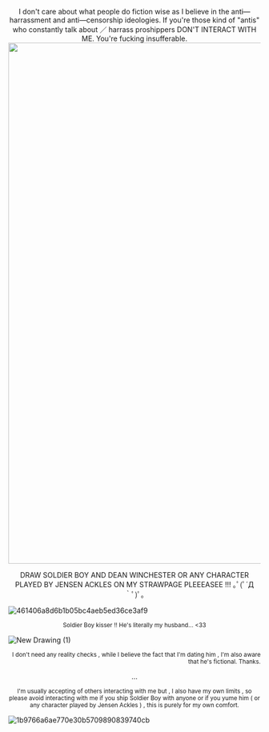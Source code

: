 
<p align="center"> I don't care about what people do fiction wise as I believe in the anti—harrassment and anti—censorship ideologies. If you're those kind of "antis" who constantly talk about ／ harrass proshippers DON'T INTERACT WITH ME. You're fucking insufferable.   


            
<img width="2304" height="1042" alt="Untitled96_20250714201733" src="https://github.com/user-attachments/assets/4e50976c-abbd-4f08-a8b6-e3176dcbecc3" />


<p align="center"> DRAW SOLDIER BOY AND DEAN WINCHESTER OR ANY CHARACTER PLAYED BY JENSEN ACKLES ON MY STRAWPAGE PLEEEASEE !!! ｡ﾟ(ﾟ´Д｀ﾟ)ﾟ｡

![461406a8d6b1b05bc4aeb5ed36ce3af9](https://github.com/user-attachments/assets/8a007c2c-d33d-42eb-8b92-655a232183e4)

  
<p align="center"><sub>Soldier Boy kisser !! He's literally my husband... <33

![New Drawing (1)](https://github.com/user-attachments/assets/a572a922-6935-4746-b332-6602a188806c)
<p align="right"> <sub> I don't need any reality checks , while I believe the fact that I'm dating him , I'm also aware that he's fictional. Thanks.

<p align="center"> ...

<p align="center"> <sub> I'm usually accepting of others interacting with me but , I also have my own limits , so please avoid interacting with me if you ship Soldier Boy with anyone or if you yume him ( or any character played by Jensen Ackles ) , this is purely for my own comfort.


![1b9766a6ae770e30b5709890839740cb](https://github.com/user-attachments/assets/5257de9d-5752-49cb-95f4-a08cbf60b866)
